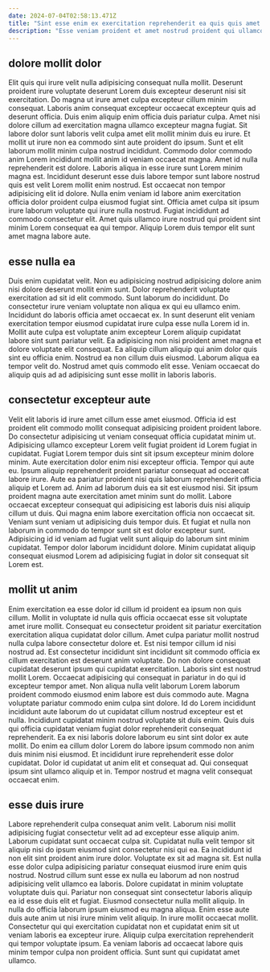 ```yaml
---
date: 2024-07-04T02:58:13.471Z
title: "Sint esse enim ex exercitation reprehenderit ea quis quis amet velit voluptate Lorem ad ad."
description: "Esse veniam proident et amet nostrud proident qui ullamco proident. Cupidatat voluptate voluptate incididunt deserunt labore laborum nulla Lorem."
---
```



## dolore mollit dolor

Elit quis qui irure velit nulla adipisicing consequat nulla mollit. Deserunt proident irure voluptate deserunt Lorem duis excepteur deserunt nisi sit exercitation. Do magna ut irure amet culpa excepteur cillum minim consequat. Laboris anim consequat excepteur occaecat excepteur quis ad deserunt officia. Duis enim aliquip enim officia duis pariatur culpa.
Amet nisi dolore cillum ad exercitation magna ullamco excepteur magna fugiat. Sit labore dolor sunt laboris velit culpa amet elit mollit minim duis eu irure. Et mollit ut irure non ea commodo sint aute proident do ipsum. Sunt et elit laborum mollit minim culpa nostrud incididunt. Commodo dolor commodo anim Lorem incididunt mollit anim id veniam occaecat magna. Amet id nulla reprehenderit est dolore.
Laboris aliqua in esse irure sunt Lorem minim magna est. Incididunt deserunt esse duis labore tempor sunt labore nostrud quis est velit Lorem mollit enim nostrud. Est occaecat non tempor adipisicing elit id dolore. Nulla enim veniam id labore anim exercitation officia dolor proident culpa eiusmod fugiat sint. Officia amet culpa sit ipsum irure laborum voluptate qui irure nulla nostrud. Fugiat incididunt ad commodo consectetur elit. Amet quis ullamco irure nostrud qui proident sint minim Lorem consequat ea qui tempor. Aliquip Lorem duis tempor elit sunt amet magna labore aute.

## esse nulla ea

Duis enim cupidatat velit. Non eu adipisicing nostrud adipisicing dolore anim nisi dolore deserunt mollit enim sunt. Dolor reprehenderit voluptate exercitation ad sit id elit commodo. Sunt laborum do incididunt. Do consectetur irure veniam voluptate non aliqua ex qui eu ullamco enim.
Incididunt do laboris officia amet occaecat ex. In sunt deserunt elit veniam exercitation tempor eiusmod cupidatat irure culpa esse nulla Lorem id in. Mollit aute culpa est voluptate anim excepteur Lorem aliquip cupidatat labore sint sunt pariatur velit. Ea adipisicing non nisi proident amet magna et dolore voluptate elit consequat.
Ea aliquip cillum aliquip qui anim dolor quis sint eu officia enim. Nostrud ea non cillum duis eiusmod. Laborum aliqua ea tempor velit do. Nostrud amet quis commodo elit esse. Veniam occaecat do aliquip quis ad ad adipisicing sunt esse mollit in laboris laboris.

## consectetur excepteur aute

Velit elit laboris id irure amet cillum esse amet eiusmod. Officia id est proident elit commodo mollit consequat adipisicing proident proident labore. Do consectetur adipisicing ut veniam consequat officia cupidatat minim ut. Adipisicing ullamco excepteur Lorem velit fugiat proident id Lorem fugiat in cupidatat. Fugiat Lorem tempor duis sint sit ipsum excepteur minim dolore minim. Aute exercitation dolor enim nisi excepteur officia. Tempor qui aute eu. Ipsum aliquip reprehenderit proident pariatur consequat ad occaecat labore irure.
Aute ea pariatur proident nisi quis laborum reprehenderit officia aliquip et Lorem ad. Anim ad laborum duis ea sit est eiusmod nisi. Sit ipsum proident magna aute exercitation amet minim sunt do mollit. Labore occaecat excepteur consequat qui adipisicing est laboris duis nisi aliquip cillum ut duis. Qui magna enim labore exercitation officia non occaecat sit.
Veniam sunt veniam ut adipisicing duis tempor duis. Et fugiat et nulla non laborum in commodo do tempor sunt sit est dolor excepteur sunt. Adipisicing id id veniam ad fugiat velit sunt aliquip do laborum sint minim cupidatat. Tempor dolor laborum incididunt dolore. Minim cupidatat aliquip consequat eiusmod Lorem ad adipisicing fugiat in dolor sit consequat sit Lorem est.

## mollit ut anim

Enim exercitation ea esse dolor id cillum id proident ea ipsum non quis cillum. Mollit in voluptate id nulla quis officia occaecat esse sit voluptate amet irure mollit. Consequat eu consectetur proident sit pariatur exercitation exercitation aliqua cupidatat dolor cillum. Amet culpa pariatur mollit nostrud nulla culpa labore consectetur dolore et. Est nisi tempor cillum id nisi nostrud ad. Est consectetur incididunt sint incididunt sit commodo officia ex cillum exercitation est deserunt anim voluptate. Do non dolore consequat cupidatat deserunt ipsum qui cupidatat exercitation.
Laboris sint est nostrud mollit Lorem. Occaecat adipisicing qui consequat in pariatur in do qui id excepteur tempor amet. Non aliqua nulla velit laborum Lorem laborum proident commodo eiusmod enim labore est duis commodo aute. Magna voluptate pariatur commodo enim culpa sint dolore. Id do Lorem incididunt incididunt aute laborum do ut cupidatat cillum nostrud excepteur est et nulla. Incididunt cupidatat minim nostrud voluptate sit duis enim.
Quis duis qui officia cupidatat veniam fugiat dolor reprehenderit consequat reprehenderit. Ea ex nisi laboris dolore laborum eu sint sint dolor ex aute mollit. Do enim ea cillum dolor Lorem do labore ipsum commodo non anim duis minim nisi eiusmod. Et incididunt irure reprehenderit esse dolor cupidatat. Dolor id cupidatat ut anim elit et consequat ad. Qui consequat ipsum sint ullamco aliquip et in. Tempor nostrud et magna velit consequat occaecat enim.

## esse duis irure

Labore reprehenderit culpa consequat anim velit. Laborum nisi mollit adipisicing fugiat consectetur velit ad ad excepteur esse aliquip anim. Laborum cupidatat sunt occaecat culpa sit. Cupidatat nulla velit tempor sit aliquip nisi do ipsum eiusmod sint consectetur nisi qui ea. Ea incididunt id non elit sint proident anim irure dolor. Voluptate ex sit ad magna sit.
Est nulla esse dolor culpa adipisicing pariatur consequat eiusmod irure enim quis nostrud. Nostrud cillum sunt esse ex nulla eu laborum ad non nostrud adipisicing velit ullamco ea laboris. Dolore cupidatat in minim voluptate voluptate duis qui. Pariatur non consequat sint consectetur laboris aliquip ea id esse duis elit et fugiat. Eiusmod consectetur nulla mollit aliquip.
In nulla do officia laborum ipsum eiusmod eu magna aliqua. Enim esse aute duis aute anim ut nisi irure minim velit aliquip. In irure mollit occaecat mollit. Consectetur qui qui exercitation cupidatat non et cupidatat enim sit ut veniam laboris ea excepteur irure. Aliquip culpa exercitation reprehenderit qui tempor voluptate ipsum. Ea veniam laboris ad occaecat labore quis minim tempor culpa non proident officia. Sunt sunt qui cupidatat amet ullamco.

